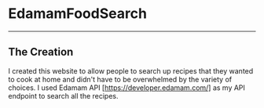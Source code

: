 # EdamamFoodSearch
***********************************************************************
## The Creation 
I created this website to allow people to search up recipes that they wanted to cook at home and didn't have to be overwhelmed by the variety of choices. 
I used Edamam API [https://developer.edamam.com/] as my API endpoint to search all the recipes.
